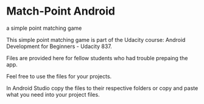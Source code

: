 # Match-Point Android
a simple point matching game

This simple point matching game is part of the Udacity course: Android Development for Beginners - Udacity 837.

Files are provided here for fellow students who had trouble prepaing the app.

Feel free to use the files for your projects.

In Android Studio copy the files to their respective folders or copy and paste what you need into your project files.
